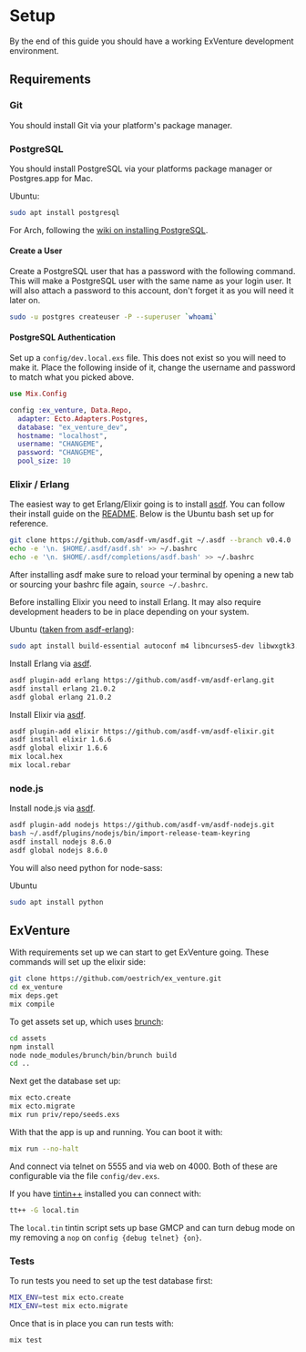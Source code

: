 # Setup

By the end of this guide you should have a working ExVenture development environment.

## Requirements

### Git

You should install Git via your platform's package manager.

### PostgreSQL

You should install PostgreSQL via your platforms package manager or Postgres.app for Mac.

Ubuntu:

```bash
sudo apt install postgresql
```

For Arch, following the [wiki on installing PostgreSQL][arch-wiki-pg].

#### Create a User

Create a PostgreSQL user that has a password with the following command. This will make a PostgreSQL user with the same name as your login user. It will also attach a password to this account, don't forget it as you will need it later on.

```bash
sudo -u postgres createuser -P --superuser `whoami`
```

#### PostgreSQL Authentication

Set up a `config/dev.local.exs` file. This does not exist so you will need to make it. Place the following inside of it, change the username and password to match what you picked above.

```elixir
use Mix.Config

config :ex_venture, Data.Repo,
  adapter: Ecto.Adapters.Postgres,
  database: "ex_venture_dev",
  hostname: "localhost",
  username: "CHANGEME",
  password: "CHANGEME",
  pool_size: 10
```

### Elixir / Erlang

The easiest way to get Erlang/Elixir going is to install [asdf][asdf]. You can follow their install guide on the [README][asdf-install]. Below is the Ubuntu bash set up for reference.

```bash
git clone https://github.com/asdf-vm/asdf.git ~/.asdf --branch v0.4.0
echo -e '\n. $HOME/.asdf/asdf.sh' >> ~/.bashrc
echo -e '\n. $HOME/.asdf/completions/asdf.bash' >> ~/.bashrc
```

After installing asdf make sure to reload your terminal by opening a new tab or sourcing your bashrc file again, `source ~/.bashrc`.

Before installing Elixir you need to install Erlang. It may also require development headers to be in place depending on your system.

Ubuntu ([taken from asdf-erlang][asdf-erlang]):

```bash
sudo apt install build-essential autoconf m4 libncurses5-dev libwxgtk3.0-dev libgl1-mesa-dev libglu1-mesa-dev libpng3 libssh-dev unixodbc-dev
```

Install Erlang via [asdf][asdf-erlang].

```bash
asdf plugin-add erlang https://github.com/asdf-vm/asdf-erlang.git
asdf install erlang 21.0.2
asdf global erlang 21.0.2
```

Install Elixir via [asdf][asdf-elixir].

```bash
asdf plugin-add elixir https://github.com/asdf-vm/asdf-elixir.git
asdf install elixir 1.6.6
asdf global elixir 1.6.6
mix local.hex
mix local.rebar
```

### node.js

Install node.js via [asdf][asdf-nodejs].

```bash
asdf plugin-add nodejs https://github.com/asdf-vm/asdf-nodejs.git
bash ~/.asdf/plugins/nodejs/bin/import-release-team-keyring
asdf install nodejs 8.6.0
asdf global nodejs 8.6.0
```

You will also need python for node-sass:

Ubuntu

```bash
sudo apt install python
```

## ExVenture

With requirements set up we can start to get ExVenture going. These commands will set up the elixir side:

```bash
git clone https://github.com/oestrich/ex_venture.git
cd ex_venture
mix deps.get
mix compile
```

To get assets set up, which uses [brunch][brunch]:

```bash
cd assets
npm install
node node_modules/brunch/bin/brunch build
cd ..
```

Next get the database set up:

```bash
mix ecto.create
mix ecto.migrate
mix run priv/repo/seeds.exs
```

With that the app is up and running. You can boot it with:

```bash
mix run --no-halt
```

And connect via telnet on 5555 and via web on 4000. Both of these are configurable via the file `config/dev.exs`.

If you have [tintin++][tt++] installed you can connect with:

```bash
tt++ -G local.tin
```

The `local.tin` tintin script sets up base GMCP and can turn debug mode on my removing a `nop` on `config {debug telnet} {on}`.

### Tests

To run tests you need to set up the test database first:

```bash
MIX_ENV=test mix ecto.create
MIX_ENV=test mix ecto.migrate
```

Once that is in place you can run tests with:

```bash
mix test
```

[pg.app]: https://postgresapp.com/
[arch-wiki-pg]: https://wiki.archlinux.org/index.php/PostgreSQL#Installing_PostgreSQL
[asdf]: https://github.com/asdf-vm/asdf
[asdf-install]: https://github.com/asdf-vm/asdf#setup
[asdf-erlang]: https://github.com/asdf-vm/asdf-erlang
[asdf-elixir]: https://github.com/asdf-vm/asdf-elixir
[asdf-nodejs]: https://github.com/asdf-vm/asdf-nodejs
[brunch]: https://github.com/brunch/brunch
[tt++]: http://tintin.sourceforge.net/
